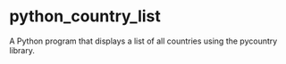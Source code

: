 # python_country_list
A Python program that displays a list of all countries using the pycountry library.
